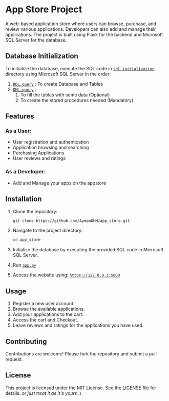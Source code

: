 # App Store Project

A web-based application store where users can browse, purchase, and review various applications. Developers can also add and manage their applications.
The project is built using Flask for the backend and Microsoft SQL Server for the database.

## Database Initialization

To initialize the database, execute the SQL code in [`sql_initialization`](sql_initialization/) directory using Microsoft SQL Server in the order:
1. [`DDL.query`](query_initialization/DDL.query) : To create Database and Tables
2. [`DML.query`](sql_initialization/DML.sql) :
   1. To fill the tables with some data (Optional)
   2. To create the stored procedures needed (Mandatory)

## Features

### As a User:
- User registration and authentication
- Application browsing and searching
- Purchasing Applications
- User reviews and ratings

### As a Developer:
- Add and Manage your apps on the appstore

## Installation

1. Clone the repository:
    ```sh
    git clone https://github.com/AymanOHM/app_store.git
    ```
2. Navigate to the project directory:
    ```sh
    cd app_store
    ```
3. Initialize the database by executing the provided SQL code in Microsoft SQL Server.

4. Run [`app.py`](app.py)

5. Access the website using: [`https://127.0.0.1:5000`](https://127.0.0.1:5000)

## Usage

1. Register a new user account.
2. Browse the available applications.
3. Add your applications to the cart.
4. Access the cart and Checkout.
5. Leave reviews and ratings for the applications you have used.

## Contributing

Contributions are welcome! Please fork the repository and submit a pull request.

## License

This project is licensed under the MIT License. See the [LICENSE](LICENSE) file for details.
*or just treat it as it's yours* :)